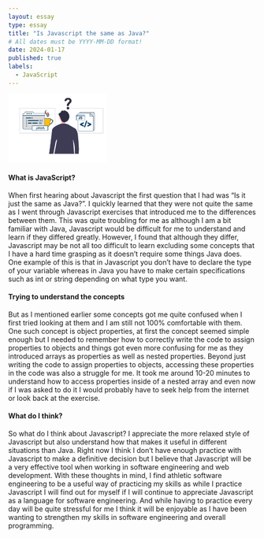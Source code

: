 ```yaml
---
layout: essay
type: essay
title: "Is Javascript the same as Java?"
# All dates must be YYYY-MM-DD format!
date: 2024-01-17
published: true
labels:
  - JavaScript
---
```


<img width="200px" class="rounded float-start pe-4" src="../img/image_2024-01-17_163151519.png">

#### What is JavaScript?

When first hearing about Javascript the first question that I had was “Is it just the same as Java?”. I quickly learned that they were not quite the same as I went through Javascript exercises that introduced me to the differences between them. This was quite troubling for me as although I am a bit familiar with Java, Javascript would be difficult for me to understand and learn if they differed greatly. However, I found that although they differ, Javascript may be not all too difficult to learn excluding some concepts that I have a hard time grasping as it doesn’t require some things Java does. One example of this is that in Javascript you don’t have to declare the type of your variable whereas in Java you have to make certain specifications such as int or string depending on what type you want. 

#### Trying to understand the concepts

But as I mentioned earlier some concepts got me quite confused when I first tried looking at them and I am still not 100% comfortable with them. One such concept is object properties, at first the concept seemed simple enough but I needed to remember how to correctly write the code to assign properties to objects and things got even more confusing for me as they introduced arrays as properties as well as nested properties. Beyond just writing the code to assign properties to objects, accessing these properties in the code was also a struggle for me. It took me around 10-20 minutes to understand how to access properties inside of a nested array and even now if I was asked to do it I would probably have to seek help from the internet or look back at the exercise. 

#### What do I think?

So what do I think about Javascript? I appreciate the more relaxed style of Javascript but also understand how that makes it useful in different situations than Java. Right now I think I don’t have enough practice with Javascript to make a definitive decision but I believe that Javascript will be a very effective tool when working in software engineering and web development. With these thoughts in mind, I find athletic software engineering to be a useful way of practicing my skills as while I practice Javascript I will find out for myself if I will continue to appreciate Javascript as a language for software engineering. And while having to practice every day will be quite stressful for me I think it will be enjoyable as I have been wanting to strengthen my skills in software engineering and overall programming. 
